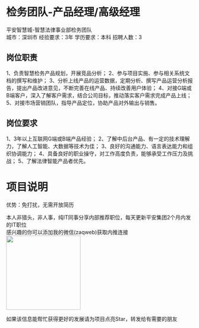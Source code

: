 # 检务团队-产品经理/高级经理
平安智慧城-智慧法律事业部检务团队  
城市：深圳市 经验要求：3年 学历要求：本科  招聘人数：3

## 岗位职责
1、负责智慧检务产品规划，开展竞品分析；
 2、参与项目实施、参与相关系统文档的撰写和维护；
 3、分析上线产品的运营数据，定期分析、撰写产品运营分析报告，提出产品改进意见，不断完善在线产品、持续改善用户体验；
 4、对接G端或B端客户，深入了解客户需求，结合公司目标，推动落实客户需求完成产品上线；
 5、对接市场营销团队，指导产品定位，协助产品对外输出与销售。

## 岗位要求
1、3年以上互联网G端或B端产品经验；
 2、了解中后台产品、有一定的技术理解力，了解人工智能、大数据等技术为佳；
 3、良好的沟通能力、语言表达能力和组织协调能力；
 4、具备良好的职业操守，对工作高度负责，能够承受工作压力及挑战；
 5、了解法律智能产品者优先。

# 项目说明

优势：免打扰，无需开放简历

本人非猎头，非人事，纯IT同事分享内部推荐职位，每天更新平安集团2个月内发的IT职位  
感兴趣的你可以添加我的微信(zaqweb)获取内推连接  
<img src="https://github.com/zaqweb/PA-IT-JOBS/blob/master/WechatICode.jpeg"  height="200" width="200">

如果该信息能帮忙获得更好的发展请为项目点亮Star，转发给有需要的朋友




